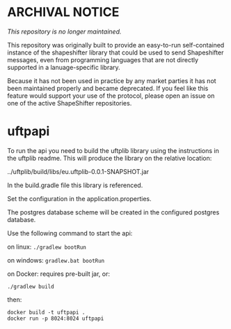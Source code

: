 # ARCHIVAL NOTICE

*This repository is no longer maintained.*

This repository was originally built to provide an easy-to-run self-contained instance of the shapeshifter library that 
could be used to send Shapeshifter messages, even from programming languages that are not directly supported in a lanuage-specific library.

Because it has not been used in practice by any market parties it has not been maintained properly and became deprecated. 
If you feel like this feature would support your use of the protocol, please open an issue on one of the active ShapeShifter repositories.

# uftpapi

To run the api you need to build the uftplib library using the instructions in the uftplib readme. This will produce the library on the relative location:

../uftplib/build/libs/eu.uftplib-0.0.1-SNAPSHOT.jar

In the build.gradle file this library is referenced.

Set the configuration in the application.properties.

The postgres database scheme will be created in the configured postgres database.

Use the following command to start the api:

on linux:
```./gradlew bootRun```

on windows:
```gradlew.bat bootRun```

on Docker:
requires pre-built jar, or:

```./gradlew build```

then:

```
docker build -t uftpapi .
docker run -p 8024:8024 uftpapi
```

